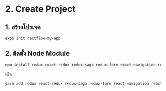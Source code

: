 
# 2. Create Project

## 1. สร้างโปรเจค 

```bash
expo init nextflow-my-app
```

## 2. ติดตั้ง Node Module 

```bash
npm install redux react-redux redux-saga redux-form react-navigation react-navigation-stack redux-logger
```

หรือ

```bash
yarn add redux react-redux redux-saga redux-form react-navigation react-navigation-stack redux-logger
```




